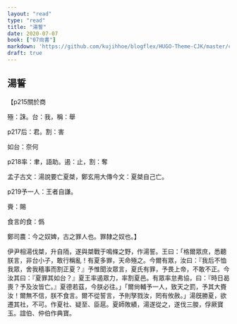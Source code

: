 ```yaml
---
layout: "read"
type: "read"
title: "湯誓"
date: 2020-07-07
book: ["07尙書"]
markdown: 'https://github.com/kujihhoe/blogflex/HUGO-Theme-CJK/master/content/read/07-尙書/010-湯誓.md'
draft: true
---
```


## 湯誓

【p215關於商

殛：誅。台：我，稱：舉

p217后：君。割：害

如台：奈何

p218率：聿，語助。遏：止，割：奪

孟子古文：湯說要亡夏桀，鄭玄用大傳今文：夏桀自己亡。

p219予一人：王者自謙。

賫：賜

食言的食：僞

鄭司農：今之奴婢，古之罪人也。罪隸之奴也。】

伊尹相湯伐桀，升自陑，遂與桀戰于鳴條之野，作<v>湯誓</v>。王曰：「格爾眾庶，悉聽朕言，非台小子，敢行稱亂！有夏多罪，天命殛之。今爾有眾，汝曰：『我后不恤我眾，舍我穡事而割正夏？』予惟聞汝眾言，夏氏有罪，予畏上帝，不敢不正。今汝其曰：『夏罪其如台？』夏王率遏眾力，率割夏邑。有眾率怠弗協，曰：『時日曷喪？予及汝皆亡。』夏德若茲，今朕必往。」「爾尙輔予一人，致天之罰，予其大賚汝！爾無不信，朕不食言。爾不從誓言，予則孥戮汝，罔有攸赦。」湯旣勝夏，欲遷其社，不可。作<v>夏社</v>、<v>疑至</v>、<v>臣扈</v>。夏師敗績，湯遂從之，遂伐三朡，俘厥寶玉。誼伯、仲伯作<v>典寶</v>。
